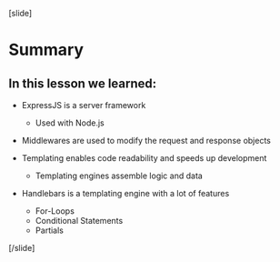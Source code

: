 [slide]

# Summary

## In this lesson we learned:

- ExpressJS is a server framework
  - Used with Node.js
- Middlewares are used to modify the request and response objects

- Templating enables code readability and speeds up development
  - Templating engines assemble logic and data

- Handlebars is a templating engine with a lot of features
  - For-Loops
  - Conditional Statements
  - Partials

[/slide]
